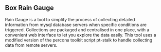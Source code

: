 Box Rain Gauge
--------------

Rain Gauge is a tool to simplify the process of collecting detailed information from mysql database servers when specific conditions are triggered.  Collections are packaged and centralised in one place, with a convenient web interface to let you explore the data easily.  This tool uses a modified version of the percona toolkit script pt-stalk to handle collecting data from remote servers.


